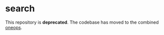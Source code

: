 # search

This repository is __deprecated__. The codebase has moved to the combined [oneops](https://github.com/oneops/oneops).
